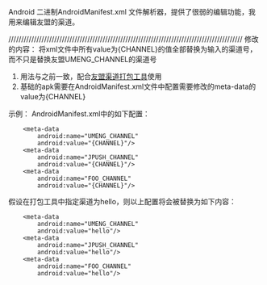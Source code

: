 Android 二进制AndroidManifest.xml 文件解析器，提供了很弱的编辑功能，我用来编辑友盟的渠道。


////////////////////////////////////////////////////////////////////////////////////////////
修改的内容：
将xml文件中所有value为{CHANNEL}的值全部替换为输入的渠道号，而不只是替换友盟UMENG_CHANNEL的渠道号

1. 用法与之前一致，配合[友盟渠道打包工具](https://github.com/umeng/umeng-muti-channel-build-tool)使用
2. 基础的apk需要在AndroidManifest.xml文件中配置需要修改的meta-data的value为{CHANNEL}


示例：
AndroidManifest.xml中的如下配置：

        <meta-data
            android:name="UMENG_CHANNEL"
            android:value="{CHANNEL}"/>
        <meta-data
            android:name="JPUSH_CHANNEL"
            android:value="{CHANNEL}"/>
        <meta-data
            android:name="FOO_CHANNEL"
            android:value="{CHANNEL}"/>

假设在打包工具中指定渠道为hello，则以上配置将会被替换为如下内容：

        <meta-data
            android:name="UMENG_CHANNEL"
            android:value="hello"/>
        <meta-data
            android:name="JPUSH_CHANNEL"
            android:value="hello"/>
        <meta-data
            android:name="FOO_CHANNEL"
            android:value="hello"/>
